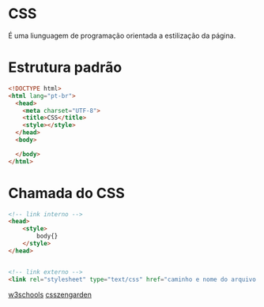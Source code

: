 # CSS
É uma liunguagem de programação orientada a estilização da página.

# Estrutura padrão
```html
<!DOCTYPE html>
<html lang="pt-br">
  <head>
    <meta charset="UTF-8">
    <title>CSS</title>
    <style></style>
  </head>
  <body>

  </body>
</html>
```

# Chamada do CSS
```html
<!-- link interno -->
<head>
    <style>
        body{}
    </style>
</head>


<!-- link externo -->
<link rel="stylesheet" type="text/css" href="caminho e nome do arquivo css">
```



[w3schools](https://www.w3schools.com/css/default.asp)
[csszengarden](http://www.csszengarden.com/)
